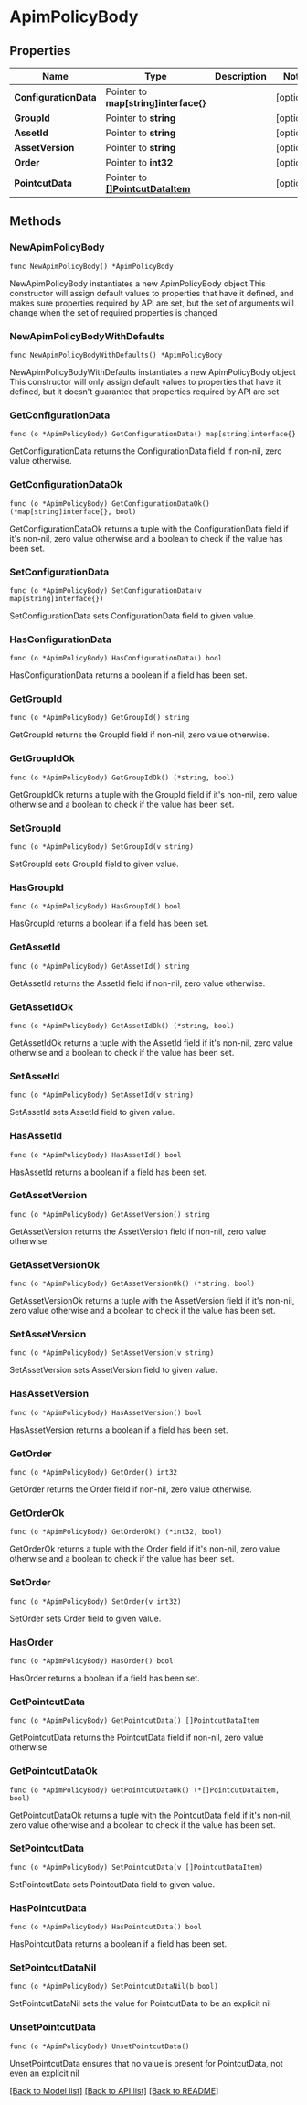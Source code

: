 # ApimPolicyBody

## Properties

Name | Type | Description | Notes
------------ | ------------- | ------------- | -------------
**ConfigurationData** | Pointer to **map[string]interface{}** |  | [optional] 
**GroupId** | Pointer to **string** |  | [optional] 
**AssetId** | Pointer to **string** |  | [optional] 
**AssetVersion** | Pointer to **string** |  | [optional] 
**Order** | Pointer to **int32** |  | [optional] 
**PointcutData** | Pointer to [**[]PointcutDataItem**](PointcutDataItem.md) |  | [optional] 

## Methods

### NewApimPolicyBody

`func NewApimPolicyBody() *ApimPolicyBody`

NewApimPolicyBody instantiates a new ApimPolicyBody object
This constructor will assign default values to properties that have it defined,
and makes sure properties required by API are set, but the set of arguments
will change when the set of required properties is changed

### NewApimPolicyBodyWithDefaults

`func NewApimPolicyBodyWithDefaults() *ApimPolicyBody`

NewApimPolicyBodyWithDefaults instantiates a new ApimPolicyBody object
This constructor will only assign default values to properties that have it defined,
but it doesn't guarantee that properties required by API are set

### GetConfigurationData

`func (o *ApimPolicyBody) GetConfigurationData() map[string]interface{}`

GetConfigurationData returns the ConfigurationData field if non-nil, zero value otherwise.

### GetConfigurationDataOk

`func (o *ApimPolicyBody) GetConfigurationDataOk() (*map[string]interface{}, bool)`

GetConfigurationDataOk returns a tuple with the ConfigurationData field if it's non-nil, zero value otherwise
and a boolean to check if the value has been set.

### SetConfigurationData

`func (o *ApimPolicyBody) SetConfigurationData(v map[string]interface{})`

SetConfigurationData sets ConfigurationData field to given value.

### HasConfigurationData

`func (o *ApimPolicyBody) HasConfigurationData() bool`

HasConfigurationData returns a boolean if a field has been set.

### GetGroupId

`func (o *ApimPolicyBody) GetGroupId() string`

GetGroupId returns the GroupId field if non-nil, zero value otherwise.

### GetGroupIdOk

`func (o *ApimPolicyBody) GetGroupIdOk() (*string, bool)`

GetGroupIdOk returns a tuple with the GroupId field if it's non-nil, zero value otherwise
and a boolean to check if the value has been set.

### SetGroupId

`func (o *ApimPolicyBody) SetGroupId(v string)`

SetGroupId sets GroupId field to given value.

### HasGroupId

`func (o *ApimPolicyBody) HasGroupId() bool`

HasGroupId returns a boolean if a field has been set.

### GetAssetId

`func (o *ApimPolicyBody) GetAssetId() string`

GetAssetId returns the AssetId field if non-nil, zero value otherwise.

### GetAssetIdOk

`func (o *ApimPolicyBody) GetAssetIdOk() (*string, bool)`

GetAssetIdOk returns a tuple with the AssetId field if it's non-nil, zero value otherwise
and a boolean to check if the value has been set.

### SetAssetId

`func (o *ApimPolicyBody) SetAssetId(v string)`

SetAssetId sets AssetId field to given value.

### HasAssetId

`func (o *ApimPolicyBody) HasAssetId() bool`

HasAssetId returns a boolean if a field has been set.

### GetAssetVersion

`func (o *ApimPolicyBody) GetAssetVersion() string`

GetAssetVersion returns the AssetVersion field if non-nil, zero value otherwise.

### GetAssetVersionOk

`func (o *ApimPolicyBody) GetAssetVersionOk() (*string, bool)`

GetAssetVersionOk returns a tuple with the AssetVersion field if it's non-nil, zero value otherwise
and a boolean to check if the value has been set.

### SetAssetVersion

`func (o *ApimPolicyBody) SetAssetVersion(v string)`

SetAssetVersion sets AssetVersion field to given value.

### HasAssetVersion

`func (o *ApimPolicyBody) HasAssetVersion() bool`

HasAssetVersion returns a boolean if a field has been set.

### GetOrder

`func (o *ApimPolicyBody) GetOrder() int32`

GetOrder returns the Order field if non-nil, zero value otherwise.

### GetOrderOk

`func (o *ApimPolicyBody) GetOrderOk() (*int32, bool)`

GetOrderOk returns a tuple with the Order field if it's non-nil, zero value otherwise
and a boolean to check if the value has been set.

### SetOrder

`func (o *ApimPolicyBody) SetOrder(v int32)`

SetOrder sets Order field to given value.

### HasOrder

`func (o *ApimPolicyBody) HasOrder() bool`

HasOrder returns a boolean if a field has been set.

### GetPointcutData

`func (o *ApimPolicyBody) GetPointcutData() []PointcutDataItem`

GetPointcutData returns the PointcutData field if non-nil, zero value otherwise.

### GetPointcutDataOk

`func (o *ApimPolicyBody) GetPointcutDataOk() (*[]PointcutDataItem, bool)`

GetPointcutDataOk returns a tuple with the PointcutData field if it's non-nil, zero value otherwise
and a boolean to check if the value has been set.

### SetPointcutData

`func (o *ApimPolicyBody) SetPointcutData(v []PointcutDataItem)`

SetPointcutData sets PointcutData field to given value.

### HasPointcutData

`func (o *ApimPolicyBody) HasPointcutData() bool`

HasPointcutData returns a boolean if a field has been set.

### SetPointcutDataNil

`func (o *ApimPolicyBody) SetPointcutDataNil(b bool)`

 SetPointcutDataNil sets the value for PointcutData to be an explicit nil

### UnsetPointcutData
`func (o *ApimPolicyBody) UnsetPointcutData()`

UnsetPointcutData ensures that no value is present for PointcutData, not even an explicit nil

[[Back to Model list]](../README.md#documentation-for-models) [[Back to API list]](../README.md#documentation-for-api-endpoints) [[Back to README]](../README.md)


